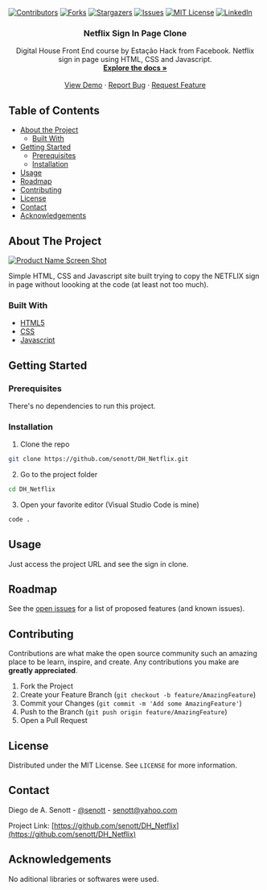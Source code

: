 <!--
*** Thanks for checking out this README Template. If you have a suggestion that would
*** make this better, please fork the repo and create a pull request or simply open
*** an issue with the tag "enhancement".
*** Thanks again! Now go create something AMAZING! :D
-->





<!-- PROJECT SHIELDS -->
<!--
*** I'm using markdown "reference style" links for readability.
*** Reference links are enclosed in brackets [ ] instead of parentheses ( ).
*** See the bottom of this document for the declaration of the reference variables
*** for contributors-url, forks-url, etc. This is an optional, concise syntax you may use.
*** https://www.markdownguide.org/basic-syntax/#reference-style-links
-->
[![Contributors][contributors-shield]][contributors-url]
[![Forks][forks-shield]][forks-url]
[![Stargazers][stars-shield]][stars-url]
[![Issues][issues-shield]][issues-url]
[![MIT License][license-shield]][license-url]
[![LinkedIn][linkedin-shield]][linkedin-url]



<p align="center">
  <h3 align="center">Netflix Sign In Page Clone</h3>

  <p align="center">
    Digital House Front End course by Estação Hack from Facebook. Netflix sign in page using HTML, CSS and Javascript.
    <br />
    <a href="https://github.com/senott/DH_Netflix"><strong>Explore the docs »</strong></a>
    <br />
    <br />
    <a href="https://netflix-signin-clone.netlify.app/">View Demo</a>
    ·
    <a href="https://github.com/senott/DH_Netflix/issues">Report Bug</a>
    ·
    <a href="https://github.com/senott/DH_Netflix/issues">Request Feature</a>
  </p>
</p>



<!-- TABLE OF CONTENTS -->
## Table of Contents

* [About the Project](#about-the-project)
  * [Built With](#built-with)
* [Getting Started](#getting-started)
  * [Prerequisites](#prerequisites)
  * [Installation](#installation)
* [Usage](#usage)
* [Roadmap](#roadmap)
* [Contributing](#contributing)
* [License](#license)
* [Contact](#contact)
* [Acknowledgements](#acknowledgements)



<!-- ABOUT THE PROJECT -->
## About The Project

[![Product Name Screen Shot][product-screenshot]](https://netflix-signin-clone.netlify.app/)

Simple HTML, CSS and Javascript site built trying to copy the NETFLIX sign in page without loooking at the code (at least not too much).

### Built With
* [HTML5](https://developer.mozilla.org/en-US/docs/Web/Guide/HTML/HTML5)
* [CSS](https://www.w3.org/Style/CSS/Overview.en.html)
* [Javascript](https://developer.mozilla.org/en-US/docs/Web/JavaScript)

<!-- GETTING STARTED -->
## Getting Started

### Prerequisites
There's no dependencies to run this project.

### Installation

1. Clone the repo
```sh
git clone https://github.com/senott/DH_Netflix.git
```
2. Go to the project folder
```sh
cd DH_Netflix
```
3. Open your favorite editor (Visual Studio Code is mine)
```sh
code .
```



<!-- USAGE EXAMPLES -->
## Usage

Just access the project URL and see the sign in clone.


<!-- ROADMAP -->
## Roadmap

See the [open issues](https://github.com/senott/DH_Netflix/issues) for a list of proposed features (and known issues).



<!-- CONTRIBUTING -->
## Contributing

Contributions are what make the open source community such an amazing place to be learn, inspire, and create. Any contributions you make are **greatly appreciated**.

1. Fork the Project
2. Create your Feature Branch (`git checkout -b feature/AmazingFeature`)
3. Commit your Changes (`git commit -m 'Add some AmazingFeature'`)
4. Push to the Branch (`git push origin feature/AmazingFeature`)
5. Open a Pull Request



<!-- LICENSE -->
## License

Distributed under the MIT License. See `LICENSE` for more information.



<!-- CONTACT -->
## Contact

Diego de A. Senott - [@senott](https://twitter.com/senott) - senott@yahoo.com

Project Link: [https://github.com/senott/DH_Netflix](https://github.com/senott/DH_Netflix)



<!-- ACKNOWLEDGEMENTS -->
## Acknowledgements
No aditional libraries or softwares were used.




<!-- MARKDOWN LINKS & IMAGES -->
<!-- https://www.markdownguide.org/basic-syntax/#reference-style-links -->
[contributors-shield]: https://img.shields.io/github/contributors/senott/DH_Netflix.svg?style=flat-square
[contributors-url]: https://github.com/senott/DH_Netflix/graphs/contributors
[forks-shield]: https://img.shields.io/github/forks/senott/DH_Netflix.svg?style=flat-square
[forks-url]: https://github.com/senott/DH_Netflix/network/members
[stars-shield]: https://img.shields.io/github/stars/senott/DH_Netflix.svg?style=flat-square
[stars-url]: https://github.com/senott/DH_Netflix/stargazers
[issues-shield]: https://img.shields.io/github/issues/senott/DH_Netflix.svg?style=flat-square
[issues-url]: https://github.com/senott/DH_Netflix/issues
[license-shield]: https://img.shields.io/github/license/senott/DH_Netflix.svg?style=flat-square
[license-url]: https://github.com/senott/DH_Netflix/blob/master/LICENSE.txt
[linkedin-shield]: https://img.shields.io/badge/-LinkedIn-black.svg?style=flat-square&logo=linkedin&colorB=555
[linkedin-url]: https://linkedin.com/in/senott
[product-screenshot]: assets/images/Screenshot.png
